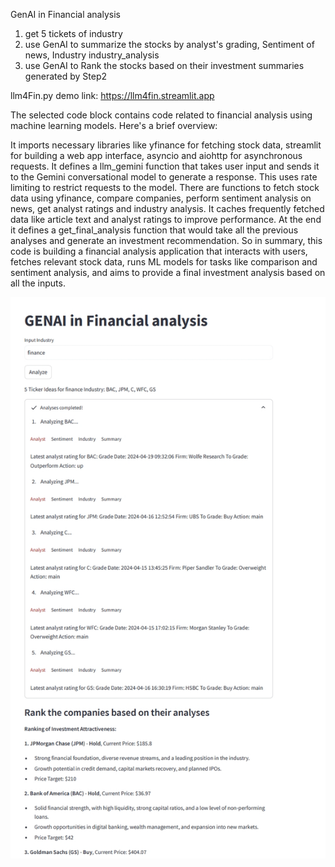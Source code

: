 GenAI in Financial analysis
1. get 5 tickets of industry
2. use GenAI to summarize the stocks by analyst's grading, Sentiment of news, Industry industry_analysis
3. use GenAI to Rank the stocks based on their investment summaries generated by Step2

llm4Fin.py demo link:       https://llm4fin.streamlit.app

The selected code block contains code related to financial analysis using machine learning models. Here's a brief overview:

It imports necessary libraries like yfinance for fetching stock data, streamlit for building a web app interface, asyncio and aiohttp for asynchronous requests.
It defines a llm_gemini function that takes user input and sends it to the Gemini conversational model to generate a response. This uses rate limiting to restrict requests to the model.
There are functions to fetch stock data using yfinance, compare companies, perform sentiment analysis on news, get analyst ratings and industry analysis.
It caches frequently fetched data like article text and analyst ratings to improve performance.
At the end it defines a get_final_analysis function that would take all the previous analyses and generate an investment recommendation.
So in summary, this code is building a financial analysis application that interacts with users, fetches relevant stock data, runs ML models for tasks like comparison and sentiment analysis, and aims to provide a final investment analysis based on all the inputs.

![alt text](image.png)